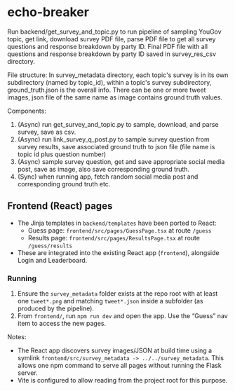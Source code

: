 # echo-breaker

Run backend/get_survey_and_topic.py to run pipeline of sampling YouGov topic, get link, download survey PDF file, parse PDF file to get all survey questions and response breakdown by party ID. Final PDF file with all questions and response breakdown by party ID saved in survey_res_csv directory. 

File structure:
In survey_metadata directory, each topic's survey is in its own subdirectory (named by topic_id), within a topic's survey subdirectory, ground_truth.json is the overall info. There can be one or more tweet images, json file of the same name as image contains ground truth values. 

Components:
1. (Async) run get_survey_and_topic.py to sample, download, and parse survey, save as csv.
2. (Async) run link_survey_q_post.py to sample survey question from survey results, save associated ground truth to json file (file name is topic id plus question number)
3. (Async) sample survey question, get and save appropriate social media post, save as image, also save corresponding ground truth.
4. (Sync) when running app, fetch random social media post and corresponding ground truth etc. 

## Frontend (React) pages

- The Jinja templates in `backend/templates` have been ported to React:
  - Guess page: `frontend/src/pages/GuessPage.tsx` at route `/guess`
  - Results page: `frontend/src/pages/ResultsPage.tsx` at route `/guess/results`
- These are integrated into the existing React app (`frontend`), alongside Login and Leaderboard.

### Running

1. Ensure the `survey_metadata` folder exists at the repo root with at least one `tweet*.png` and matching `tweet*.json` inside a subfolder (as produced by the pipeline).
2. From `frontend/`, run `npm run dev` and open the app. Use the “Guess” nav item to access the new pages.

Notes:
- The React app discovers survey images/JSON at build time using a symlink `frontend/src/survey_metadata -> ../../survey_metadata`. This allows one npm command to serve all pages without running the Flask server.
- Vite is configured to allow reading from the project root for this purpose.
